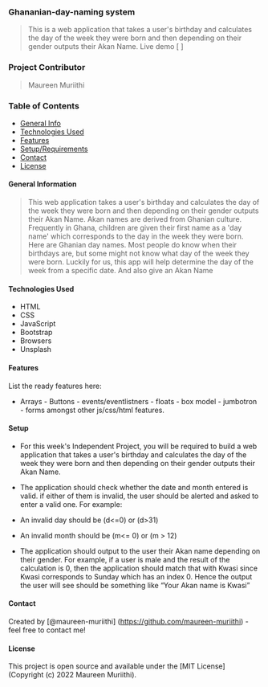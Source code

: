 ### Ghananian-day-naming system

> This is a web application that takes a user's birthday and calculates the day of the week they were born and then depending on their gender outputs their Akan Name.
> Live demo [ ]

### Project Contributor

> Maureen Muriithi

### Table of Contents

- [General Info](#general-information)
- [Technologies Used](#technologies-used)
- [Features](#features)
- [Setup/Requirements](#setup/requirements)
- [Contact](#contact)
- [License](#license)

#### General Information

> This web application takes a user's birthday and calculates the day of the week they were born and then depending on their gender outputs their Akan Name.
> Akan names are derived from Ghanian culture. Frequently in Ghana, children are given their first name as a 'day name' which corresponds to the day in the week they were born. Here are Ghanian day names.
> Most people do know when their birthdays are, but some might not know what day of the week they were born. Luckily for us, this app will help determine the day of the week from a specific date. And also give an Akan Name

#### Technologies Used

- HTML
- CSS
- JavaScript
- Bootstrap
- Browsers
- Unsplash

#### Features

List the ready features here:

- Arrays - Buttons - events/eventlistners - floats - box model - jumbotron - forms amongst other js/css/html features.

#### Setup

- For this week's Independent Project, you will be required to build a web application that takes a user's birthday and calculates the day of the week they were born and then depending on their gender outputs their Akan Name.

- The application should check whether the date and month entered is valid. if either of them is invalid, the user should be alerted and asked to enter a valid one. For example:
- An invalid day should be (d<=0) or (d>31)
- An invalid month should be (m<= 0) or (m > 12)

- The application should output to the user their Akan name depending on their gender. For example, if a user is male and the result of the calculation is 0, then the application should match that with Kwasi since Kwasi corresponds to Sunday which has an index 0. Hence the output the user will see should be something like “Your Akan name is Kwasi”

#### Contact

Created by [@maureen-muriithi] (https://github.com/maureen-muriithi) - feel free to contact me!

#### License

This project is open source and available under the [MIT License] (Copyright (c) 2022 Maureen Muriithi).
